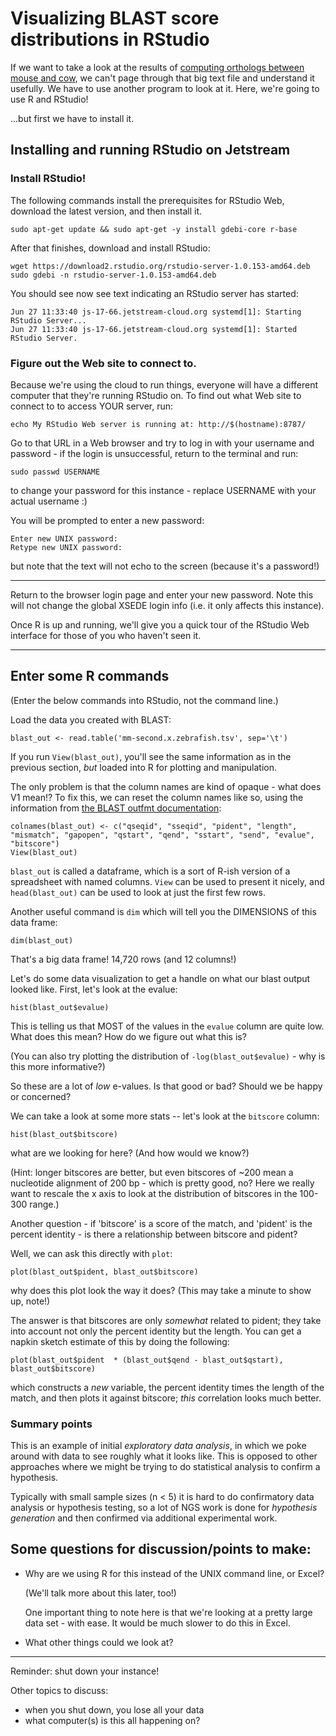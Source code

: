 # Visualizing BLAST score distributions in RStudio

If we want to take a look at the results of
[computing orthologs between mouse and cow](running-blast-large-scale.html),
we can't page through that big text file and understand it usefully.
We have to use another program to look at it.  Here, we're going to use
R and RStudio!

...but first we have to install it.

## Installing and running RStudio on Jetstream

### Install RStudio!

The following commands install the prerequisites for RStudio Web,
download the latest version, and then install it. 

```
sudo apt-get update && sudo apt-get -y install gdebi-core r-base
```

After that finishes, download and install RStudio:
```
wget https://download2.rstudio.org/rstudio-server-1.0.153-amd64.deb
sudo gdebi -n rstudio-server-1.0.153-amd64.deb 
```

You should see now see text indicating an RStudio server has started:

```
Jun 27 11:33:40 js-17-66.jetstream-cloud.org systemd[1]: Starting RStudio Server...
Jun 27 11:33:40 js-17-66.jetstream-cloud.org systemd[1]: Started RStudio Server.
```


### Figure out the Web site to connect to.

Because we're using the cloud to run things, everyone will have a different
computer that they're running RStudio on.  To find out what Web site to
connect to to access YOUR server, run:

```
echo My RStudio Web server is running at: http://$(hostname):8787/
```

Go to that URL in a Web browser and try to log in with your username
and password - if the login is unsuccessful, return to the terminal
and run:

```
sudo passwd USERNAME
```
to change your password for this instance - replace USERNAME with your
actual username :)

You will be prompted to enter a new password:

```
Enter new UNIX password: 
Retype new UNIX password:
```
but note that the text will not echo to the screen (because it's a password!)

----

Return to the browser login page and enter your new password. Note
this will not change the global XSEDE login info (i.e. it only affects
this instance).

Once R is up and running, we'll give you a quick tour of the RStudio
Web interface for those of you who haven't seen it.

----

## Enter some R commands

(Enter the below commands into RStudio, not the command line.)

Load the data you created with BLAST:

```
blast_out <- read.table('mm-second.x.zebrafish.tsv', sep='\t')
```

If you run `View(blast_out)`, you'll see the same information as in
the previous section, *but* loaded into R for plotting and manipulation.

The only problem is that the column names are kind of opaque - what does V1
mean!?  To fix this, we can reset the column names like so, using the
information from [the BLAST outfmt documentation](http://www.metagenomics.wiki/tools/blast/blastn-output-format-6):

```
colnames(blast_out) <- c("qseqid", "sseqid", "pident", "length", "mismatch", "gapopen", "qstart", "qend", "sstart", "send", "evalue", "bitscore")
View(blast_out)
```

`blast_out` is called a dataframe, which is a sort of R-ish version of a
spreadsheet with named columns.  `View` can be used to present it nicely,
and `head(blast_out)` can be used to look at just the first few rows.

Another useful command is `dim` which will tell you the DIMENSIONS of this
data frame:

```
dim(blast_out)
```

That's a big data frame! 14,720 rows (and 12 columns!)

Let's do some data visualization to get a handle on what our blast output looked like. First, let's look at the evalue:

```
hist(blast_out$evalue)
```

This is telling us that MOST of the values in the `evalue` column are
quite low.  What does this mean? How do we figure out what this is?

(You can also try plotting the distribution of `-log(blast_out$evalue)` - why
is this more informative?)

So these are a lot of *low* e-values.  Is that good or bad?  Should we
be happy or concerned?

We can take a look at some more stats -- let's look at the `bitscore` column:

```
hist(blast_out$bitscore) 
```

what are we looking for here? (And how would we know?)

(Hint: longer bitscores are better, but even bitscores of ~200 mean a
nucleotide alignment of 200 bp - which is pretty good, no? Here we really
want to rescale the x axis to look at the distribution of bitscores in the
100-300 range.)

Another question - if 'bitscore' is a score of the match, and 'pident'
is the percent identity - is there a relationship between bitscore and
pident?

Well, we can ask this directly with `plot`:

```
plot(blast_out$pident, blast_out$bitscore)
```

why does this plot look the way it does?  (This may take a minute to show
up, note!)

The answer is that bitscores are only *somewhat* related to pident; they
take into account not only the percent identity but the length.  You can
get a napkin sketch estimate of this by doing the following:

```
plot(blast_out$pident  * (blast_out$qend - blast_out$qstart), blast_out$bitscore)
```

which constructs a *new* variable, the percent identity times the
length of the match, and then plots it against bitscore; *this*
correlation looks much better.

### Summary points

This is an example of initial *exploratory data analysis*, in which we poke
around with data to see roughly what it looks like.  This is opposed to
other approaches where we might be trying to do statistical analysis to
confirm a hypothesis.

Typically with small sample sizes (n < 5) it is hard to do confirmatory
data analysis or hypothesis testing, so a lot of NGS work is done for
*hypothesis generation* and then confirmed via additional experimental
work.

## Some questions for discussion/points to make:

* Why are we using R for this instead of the UNIX command line, or Excel?

  (We'll talk more about this later, too!)
  
  One important thing to note here is that we're looking at a pretty large
  data set - with ease.  It would be much slower to do this in Excel.
  
* What other things could we look at?

----
  
Reminder: shut down your instance!

Other topics to discuss:

* when you shut down, you lose all your data
* what computer(s) is this all happening on?
